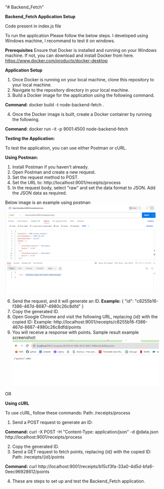 "# Backend_Fetch" 

__Backend_Fetch Application Setup__

Code present in index.js file

To run the application Please follow the below steps.
I developed using Windows machine, I recommand to test it on windows.

__Prerequisites__
Ensure that Docker is installed and running on your Windows machine. If not, you can download and install Docker from here. https://www.docker.com/products/docker-desktop

__Application Setup__
1. Once Docker is running on your local machine, clone this repository to your local machine.
2. Navigate to the repository directory in your local machine.
3. Build a Docker image for the application using the following command.

__Command__: docker build -t node-backend-fetch .

4. Once the Docker image is built, create a Docker container by running the following.

__Command__: docker run -it -p 9001:4500 node-backend-fetch

__Testing the Application:__

To test the application, you can use either Postman or cURL.

__Using Postman:__
1. Install Postman if you haven't already.
2. Open Postman and create a new request.
3. Set the request method to POST.
4. Set the URL to: http://localhost:9001/receipts/process
5. In the request body, select "raw" and set the data format to JSON. Add the JSON data as required.

Below image is an example using postman
![Alt text](image.png)

6. Send the request, and it will generate an ID.
__Example:__ 
{
    "id": "c8255b16-f386-467d-8687-4980c26c8dfd"
}
7. Copy the generated ID.
8. Open Google Chrome and visit the following URL, replacing {id} with the copied ID:
Example:
http://localhost:9001/receipts/c8255b16-f386-467d-8687-4980c26c8dfd/points
9. You will receive a response with points.
Sample result example screenshot:
![Alt text](image-1.png)

OR

__Using cURL__

To use cURL, follow these commands:
Path: /receipts/process
1. Send a POST request to generate an ID:

__Command:__ curl -X POST -H "Content-Type: application/json" -d @data.json http://localhost:9001/receipts/process

2. Copy the generated ID.
3. Send a GET request to fetch points, replacing {id} with the copied ID:
Path: /receipts/{id}/points

__Command:__ curl http://localhost:9001/receipts/b15cf3fa-33a0-4d5d-bfa6-0eec96928612/points

4. These are steps to set up and test the Backend_Fetch application.
